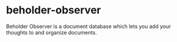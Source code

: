 # beholder-observer
Beholder Observer is a document database which lets you add your thoughts to and organize documents.
